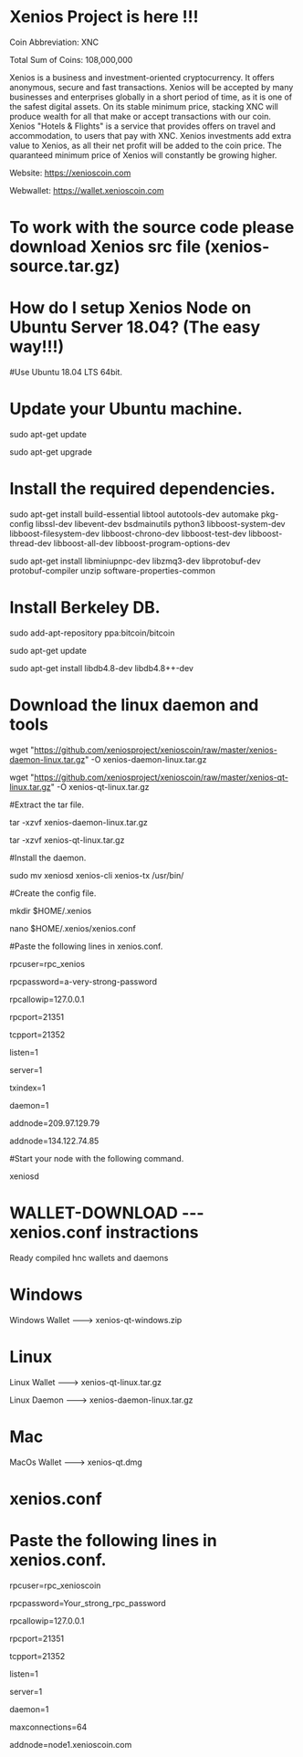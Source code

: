 # Xenios Project is here !!!

Coin Abbreviation: XNC

Total Sum of Coins: 108,000,000

Xenios is a business and investment-oriented cryptocurrency. 
It offers anonymous, secure and fast transactions. 
Xenios will be accepted by many businesses and enterprises globally in a short period of time, 
as it is one of the safest digital assets. 
On its stable minimum price, stacking XNC will produce wealth for all that make or accept transactions with our coin.
Xenios "Hotels & Flights" is a service that provides offers on travel and accommodation, to users that pay with XNC. 
Xenios investments add extra value to Xenios, as all their net profit will be added to the coin price. 
The quaranteed minimum price of Xenios will constantly be growing higher. 

Website: https://xenioscoin.com

Webwallet: https://wallet.xenioscoin.com

# To work with the source code please download Xenios src file (xenios-source.tar.gz)

# How do I setup Xenios Node on Ubuntu Server 18.04? (The easy way!!!)

#Use Ubuntu 18.04 LTS 64bit.

# Update your Ubuntu machine.

sudo apt-get update

sudo apt-get upgrade

# Install the required dependencies.
sudo apt-get install build-essential libtool autotools-dev automake pkg-config libssl-dev libevent-dev bsdmainutils python3 libboost-system-dev libboost-filesystem-dev libboost-chrono-dev libboost-test-dev libboost-thread-dev libboost-all-dev libboost-program-options-dev

sudo apt-get install libminiupnpc-dev libzmq3-dev libprotobuf-dev protobuf-compiler unzip software-properties-common

# Install Berkeley DB.

sudo add-apt-repository ppa:bitcoin/bitcoin

sudo apt-get update

sudo apt-get install libdb4.8-dev libdb4.8++-dev

# Download the linux daemon and tools

wget "https://github.com/xeniosproject/xenioscoin/raw/master/xenios-daemon-linux.tar.gz" -O xenios-daemon-linux.tar.gz

wget "https://github.com/xeniosproject/xenioscoin/raw/master/xenios-qt-linux.tar.gz" -O xenios-qt-linux.tar.gz

#Extract the tar file.

tar -xzvf xenios-daemon-linux.tar.gz

tar -xzvf xenios-qt-linux.tar.gz

#Install the daemon.

sudo mv xeniosd xenios-cli xenios-tx /usr/bin/

#Create the config file.

mkdir $HOME/.xenios

nano $HOME/.xenios/xenios.conf

#Paste the following lines in xenios.conf.

rpcuser=rpc_xenios

rpcpassword=a-very-strong-password

rpcallowip=127.0.0.1

rpcport=21351

tcpport=21352

listen=1

server=1

txindex=1

daemon=1

addnode=209.97.129.79

addnode=134.122.74.85


#Start your node with the following command.

xeniosd 




 # WALLET-DOWNLOAD  --- xenios.conf instractions

Ready compiled hnc wallets and daemons


# Windows 

Windows Wallet ---> xenios-qt-windows.zip


# Linux 

Linux Wallet  ---> xenios-qt-linux.tar.gz

Linux Daemon  ---> xenios-daemon-linux.tar.gz


# Mac

MacOs Wallet ---> xenios-qt.dmg


# xenios.conf

# Paste the following lines in xenios.conf.


rpcuser=rpc_xenioscoin

rpcpassword=Your_strong_rpc_password

rpcallowip=127.0.0.1

rpcport=21351

tcpport=21352

listen=1

server=1

daemon=1

maxconnections=64

addnode=node1.xenioscoin.com


